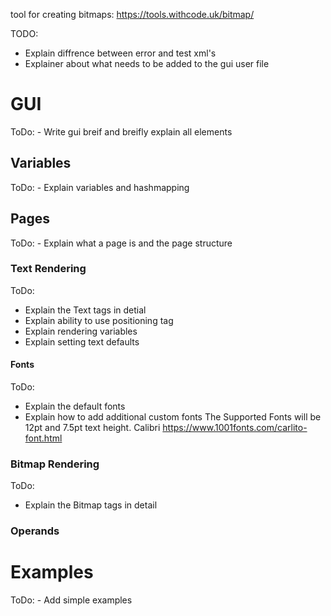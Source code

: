 tool for creating bitmaps: https://tools.withcode.uk/bitmap/

TODO:
- Explain diffrence between error and test xml's
- Explainer about what needs to be added to the gui user file 


# GUI
ToDo: 
    - Write gui breif and breifly explain all elements 
## Variables 
ToDo: 
    - Explain variables and hashmapping
## Pages
ToDo:
    - Explain what a page is and the page structure 
### Text Rendering
ToDo:
 - Explain the Text tags in detial 
 - Explain ability to use positioning tag
 - Explain rendering variables 
 - Explain setting text defaults 
#### Fonts
ToDo:
 - Explain the default fonts 
 - Explain how to add additional custom fonts 
The Supported Fonts will be 12pt and 7.5pt text height. Calibri 
https://www.1001fonts.com/carlito-font.html

### Bitmap Rendering
ToDo: 
 - Explain the Bitmap tags in detail 

### Operands

# Examples 
ToDo:
    - Add simple examples 